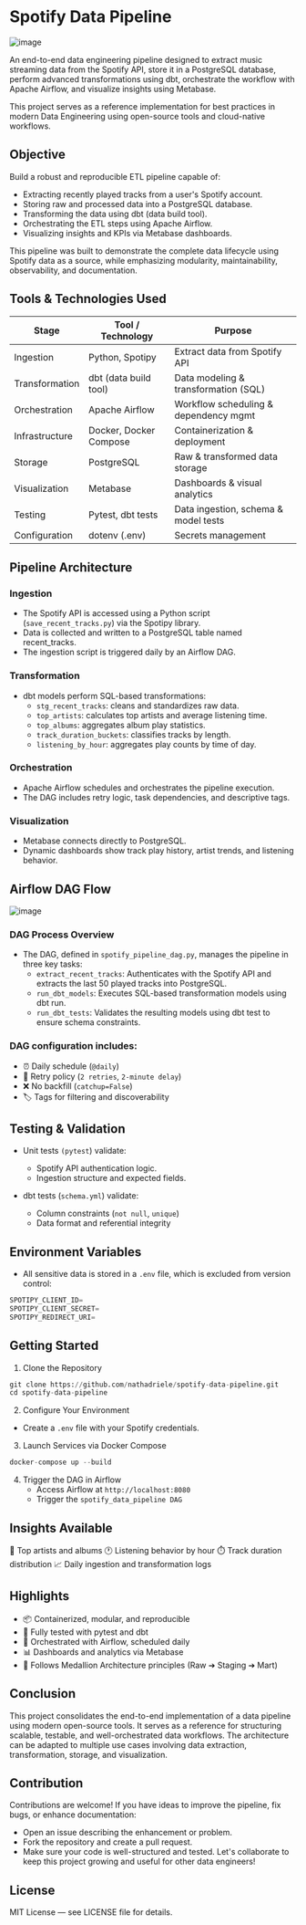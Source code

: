 # Spotify Data Pipeline

![image](https://github.com/user-attachments/assets/c5f8449a-29ad-4266-9942-5363276fde0a)

An end-to-end data engineering pipeline designed to extract music streaming data from the Spotify API, store it in a PostgreSQL database, perform advanced transformations using dbt, orchestrate the workflow with Apache Airflow, and visualize insights using Metabase.

This project serves as a reference implementation for best practices in modern Data Engineering using open-source tools and cloud-native workflows.

## Objective

Build a robust and reproducible ETL pipeline capable of:

- Extracting recently played tracks from a user's Spotify account.
- Storing raw and processed data into a PostgreSQL database.
- Transforming the data using dbt (data build tool).
- Orchestrating the ETL steps using Apache Airflow.
- Visualizing insights and KPIs via Metabase dashboards.

This pipeline was built to demonstrate the complete data lifecycle using Spotify data as a source, while emphasizing modularity, maintainability, observability, and documentation.

## Tools & Technologies Used

| Stage          | Tool / Technology      | Purpose                                 |
| -------------- | ---------------------- | --------------------------------------- |
| Ingestion      | Python, Spotipy        | Extract data from Spotify API           |
| Transformation | dbt (data build tool)  | Data modeling & transformation (SQL)    |
| Orchestration  | Apache Airflow         | Workflow scheduling & dependency mgmt   |
| Infrastructure | Docker, Docker Compose | Containerization & deployment           |
| Storage        | PostgreSQL             | Raw & transformed data storage          |
| Visualization  | Metabase               | Dashboards & visual analytics           |
| Testing        | Pytest, dbt tests      | Data ingestion, schema & model tests    |
| Configuration  | dotenv (.env)          | Secrets management                      |

## Pipeline Architecture

### Ingestion

- The Spotify API is accessed using a Python script (`save_recent_tracks.py`) via the Spotipy library.
- Data is collected and written to a PostgreSQL table named recent_tracks.
- The ingestion script is triggered daily by an Airflow DAG.

### Transformation

- dbt models perform SQL-based transformations:
   - `stg_recent_tracks`: cleans and standardizes raw data.
   - `top_artists`: calculates top artists and average listening time.
   - `top_albums`: aggregates album play statistics.
   - `track_duration_buckets`: classifies tracks by length.
   - `listening_by_hour`: aggregates play counts by time of day.

### Orchestration

- Apache Airflow schedules and orchestrates the pipeline execution.
- The DAG includes retry logic, task dependencies, and descriptive tags.

### Visualization

- Metabase connects directly to PostgreSQL.
- Dynamic dashboards show track play history, artist trends, and listening behavior.

## Airflow DAG Flow

![image](https://github.com/user-attachments/assets/57ba9ace-26d8-43f2-a498-f567002698d8)

### DAG Process Overview

- The DAG, defined in `spotify_pipeline_dag.py`, manages the pipeline in three key tasks:
   - `extract_recent_tracks`: Authenticates with the Spotify API and extracts the last 50 played tracks into PostgreSQL.
   - `run_dbt_models`: Executes SQL-based transformation models using dbt run.
   - `run_dbt_tests`: Validates the resulting models using dbt test to ensure schema constraints.

### DAG configuration includes:

- ⏰ Daily schedule (`@daily`)
- 🔁 Retry policy (`2 retries`, `2-minute delay`)
- ❌ No backfill (`catchup=False`)
- 🏷️ Tags for filtering and discoverability

## Testing & Validation

- Unit tests `(pytest`) validate:
   - Spotify API authentication logic.
   - Ingestion structure and expected fields.

- dbt tests (`schema.yml`) validate:
   - Column constraints (`not null`, `unique`)
   - Data format and referential integrity

## Environment Variables

- All sensitive data is stored in a `.env` file, which is excluded from version control:

```py
SPOTIPY_CLIENT_ID=
SPOTIPY_CLIENT_SECRET=
SPOTIPY_REDIRECT_URI=
```

## Getting Started

1. Clone the Repository

```py
git clone https://github.com/nathadriele/spotify-data-pipeline.git
cd spotify-data-pipeline
```

2. Configure Your Environment
- Create a `.env` file with your Spotify credentials.

3. Launch Services via Docker Compose

```py
docker-compose up --build
```

4. Trigger the DAG in Airflow
   - Access Airflow at `http://localhost:8080`
   - Trigger the `spotify_data_pipeline DAG`

##  Insights Available

🎷 Top artists and albums
🕐 Listening behavior by hour
⏱️ Track duration distribution
📈 Daily ingestion and transformation logs

## Highlights

- 📦 Containerized, modular, and reproducible
- 🧪 Fully tested with pytest and dbt
- 🔁 Orchestrated with Airflow, scheduled daily
- 📊 Dashboards and analytics via Metabase
- 🧱 Follows Medallion Architecture principles (Raw ➔ Staging ➔ Mart)

## Conclusion

This project consolidates the end-to-end implementation of a data pipeline using modern open-source tools. It serves as a reference for structuring scalable, testable, and well-orchestrated data workflows. The architecture can be adapted to multiple use cases involving data extraction, transformation, storage, and visualization.

## Contribution

Contributions are welcome! If you have ideas to improve the pipeline, fix bugs, or enhance documentation:
- Open an issue describing the enhancement or problem.
- Fork the repository and create a pull request.
- Make sure your code is well-structured and tested.
Let's collaborate to keep this project growing and useful for other data engineers!

## License

MIT License — see LICENSE file for details.
